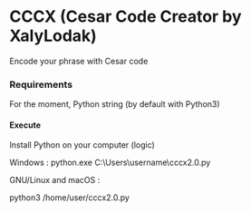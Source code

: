 # CCCX (Cesar Code Creator by XalyLodak)
Encode your phrase with Cesar code

### Requirements
For the moment, Python string (by default with Python3)

#### Execute

Install Python on your computer (logic)

Windows :
python.exe C:\Users\username\cccx2.0.py

GNU/Linux and macOS :

python3 /home/user/cccx2.0.py


